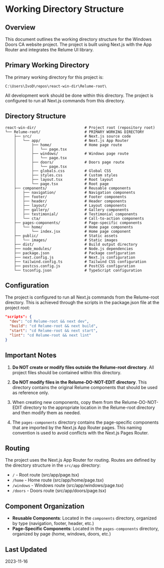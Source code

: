 # Working Directory Structure

## Overview

This document outlines the working directory structure for the Windows Doors CA website project. The project is built using Next.js with the App Router and integrates the Relume UI library.

## Primary Working Directory

The primary working directory for this project is:

```
C:\Users\IvoD\repos\react-win-dir\Relume-root\
```

All development work should be done within this directory. The project is configured to run all Next.js commands from this directory.

## Directory Structure

```
react-win-dir/                      # Project root (repository root)
└── Relume-root/                    # PRIMARY WORKING DIRECTORY
    ├── src/                        # Next.js source code
    │   └── app/                    # Next.js App Router
    │       ├── home/               # Home page route
    │       │   └── page.tsx
    │       ├── windows/            # Windows page route
    │       │   └── page.tsx
    │       ├── doors/              # Doors page route
    │       │   └── page.tsx
    │       ├── globals.css         # Global CSS
    │       ├── styles.css          # Custom styles
    │       ├── layout.tsx          # Root layout
    │       └── page.tsx            # Root page
    ├── components/                 # Reusable components
    │   ├── navigation/             # Navigation components
    │   ├── footer/                 # Footer components
    │   ├── header/                 # Header components
    │   ├── layout/                 # Layout components
    │   ├── gallery/                # Gallery components
    │   ├── testimonial/            # Testimonial components
    │   └── cta/                    # Call-to-action components
    ├── pages-components/           # Page-specific components
    │   └── home/                   # Home page components
    │       └── index.jsx           # Home page component
    ├── public/                     # Static assets
    │   └── images/                 # Static images
    ├── dist/                       # Build output directory
    ├── node_modules/               # Node.js dependencies
    ├── package.json                # Package configuration
    ├── next.config.js              # Next.js configuration
    ├── tailwind.config.ts          # Tailwind CSS configuration
    ├── postcss.config.js           # PostCSS configuration
    └── tsconfig.json               # TypeScript configuration
```

## Configuration

The project is configured to run all Next.js commands from the Relume-root directory. This is achieved through the scripts in the package.json file at the project root:

```json
"scripts": {
  "dev": "cd Relume-root && next dev",
  "build": "cd Relume-root && next build",
  "start": "cd Relume-root && next start",
  "lint": "cd Relume-root && next lint"
}
```

## Important Notes

1. **Do NOT create or modify files outside the Relume-root directory**. All project files should be contained within this directory.

2. **Do NOT modify files in the Relume-DO-NOT-EDIT directory**. This directory contains the original Relume components that should be used as reference only.

3. When creating new components, copy them from the Relume-DO-NOT-EDIT directory to the appropriate location in the Relume-root directory and then modify them as needed.

4. The `pages-components` directory contains the page-specific components that are imported by the Next.js App Router pages. This naming convention is used to avoid conflicts with the Next.js Pages Router.

## Routing

The project uses the Next.js App Router for routing. Routes are defined by the directory structure in the `src/app` directory:

- `/` - Root route (src/app/page.tsx)
- `/home` - Home route (src/app/home/page.tsx)
- `/windows` - Windows route (src/app/windows/page.tsx)
- `/doors` - Doors route (src/app/doors/page.tsx)

## Component Organization

- **Reusable Components**: Located in the `components` directory, organized by type (navigation, footer, header, etc.)
- **Page-Specific Components**: Located in the `pages-components` directory, organized by page (home, windows, doors, etc.)

## Last Updated

2023-11-16
